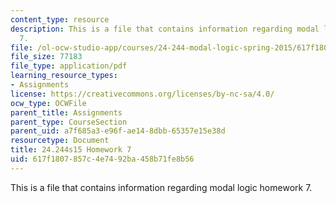 ```yaml
---
content_type: resource
description: This is a file that contains information regarding modal logic homework
  7.
file: /ol-ocw-studio-app/courses/24-244-modal-logic-spring-2015/617f1807857c4e7492ba458b71fe8b56_MIT24_244S15_Homework7.pdf
file_size: 77183
file_type: application/pdf
learning_resource_types:
- Assignments
license: https://creativecommons.org/licenses/by-nc-sa/4.0/
ocw_type: OCWFile
parent_title: Assignments
parent_type: CourseSection
parent_uid: a7f685a3-e96f-ae14-8dbb-65357e15e38d
resourcetype: Document
title: 24.244s15 Homework 7
uid: 617f1807-857c-4e74-92ba-458b71fe8b56
---
```

This is a file that contains information regarding modal logic homework 7.